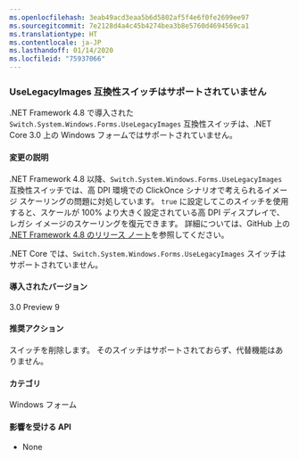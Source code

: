 ```yaml
---
ms.openlocfilehash: 3eab49acd3eaa5b6d5802af5f4e6f0fe2699ee97
ms.sourcegitcommit: 7e2128d4a4c45b4274bea3b8e5760d4694569ca1
ms.translationtype: HT
ms.contentlocale: ja-JP
ms.lasthandoff: 01/14/2020
ms.locfileid: "75937066"
---
```

### <a name="uselegacyimages-compatibility-switch-not-supported"></a>UseLegacyImages 互換性スイッチはサポートされていません

.NET Framework 4.8 で導入された `Switch.System.Windows.Forms.UseLegacyImages` 互換性スイッチは、.NET Core 3.0 上の Windows フォームではサポートされていません。

#### <a name="change-description"></a>変更の説明

.NET Framework 4.8 以降、`Switch.System.Windows.Forms.UseLegacyImages` 互換性スイッチでは、高 DPI 環境での ClickOnce シナリオで考えられるイメージ スケーリングの問題に対処しています。 `true` に設定してこのスイッチを使用すると、スケールが 100% より大きく設定されている高 DPI ディスプレイで、レガシ イメージのスケーリングを復元できます。 詳細については、GitHub 上の [.NET Framework 4.8 のリリース ノート](https://github.com/microsoft/dotnet/blob/master/releases/net48/dotnet48-changes.md#clickonce)を参照してください。

.NET Core では、`Switch.System.Windows.Forms.UseLegacyImages` スイッチはサポートされていません。

#### <a name="version-introduced"></a>導入されたバージョン

3.0 Preview 9

#### <a name="recommended-action"></a>推奨アクション

スイッチを削除します。 そのスイッチはサポートされておらず、代替機能はありません。

#### <a name="category"></a>カテゴリ

Windows フォーム

#### <a name="affected-apis"></a>影響を受ける API

- None

<!-- 

### Affected APIs

- Not detectable via API analysis

-->
